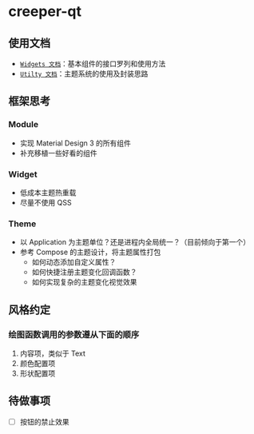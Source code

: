 # creeper-qt

## 使用文档

- [`Widgets 文档`](doc/widgets.md)：基本组件的接口罗列和使用方法
- [`Utilty 文档`](doc/utilty.md)：主题系统的使用及封装思路

## 框架思考

### Module

- 实现 Material Design 3 的所有组件
- 补充移植一些好看的组件

### Widget

- 低成本主题热重载
- 尽量不使用 QSS

### Theme

- 以 Application 为主题单位？还是进程内全局统一？（目前倾向于第一个）
- 参考 Compose 的主题设计，将主题属性打包
  - 如何动态添加自定义属性？
  - 如何快捷注册主题变化回调函数？
  - 如何实现复杂的主题变化视觉效果

## 风格约定

### 绘图函数调用的参数遵从下面的顺序

1. 内容项，类似于 Text
2. 颜色配置项
3. 形状配置项

## 待做事项

- [ ] 按钮的禁止效果
